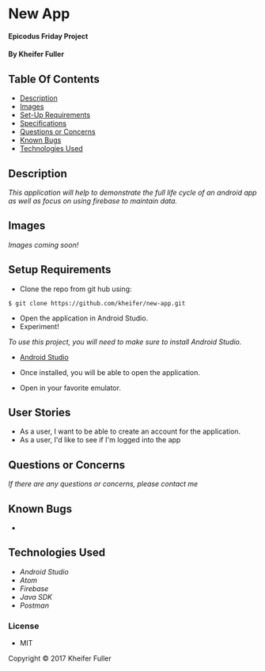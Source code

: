 # New App

#### Epicodus Friday Project

#### By Kheifer Fuller

## Table Of Contents

* [Description](#description)
* [Images](#images)
* [Set-Up Requirements](#setup-requirements)
* [Specifications](#specifications)
* [Questions or Concerns](#questions-or-concerns)
* [Known Bugs](#known-bugs)
* [Technologies Used](#technologies-used)

## Description

_This application will help to demonstrate the full life cycle of an android app as well as focus on using firebase to maintain data._


## Images
_Images coming soon!_


## Setup Requirements
* Clone the repo from git hub using:
````
$ git clone https://github.com/kheifer/new-app.git
````
* Open the application in Android Studio.
* Experiment!

_To use this project, you will need to make sure to install Android Studio._
* [Android Studio](https://developer.android.com/studio/index.html)
* Once installed, you will be able to open the application.

* Open in your favorite emulator.

## User Stories
* As a user, I want to be able to create an account for the application.
* As a user, I'd like to see if I'm logged into the app


## Questions or Concerns ##
_If there are any questions or concerns, please contact me_

## Known Bugs
*
## Technologies Used

* _Android Studio_
* _Atom_
* _Firebase_
* _Java SDK_
* _Postman_



### License
* MIT

Copyright &copy; 2017 Kheifer Fuller
